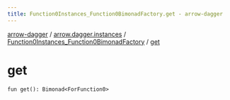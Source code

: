 ```yaml
---
title: Function0Instances_Function0BimonadFactory.get - arrow-dagger
---
```


[arrow-dagger](../../index.html) / [arrow.dagger.instances](../index.html) / [Function0Instances_Function0BimonadFactory](index.html) / [get](./get.html)

# get

`fun get(): Bimonad<ForFunction0>`
